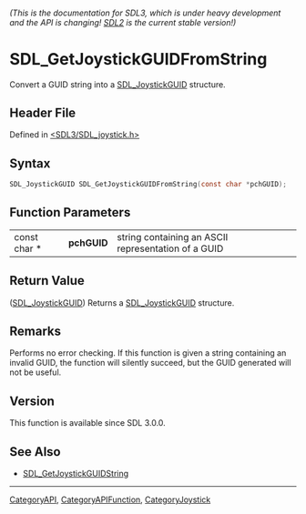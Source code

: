###### (This is the documentation for SDL3, which is under heavy development and the API is changing! [SDL2](https://wiki.libsdl.org/SDL2/) is the current stable version!)
# SDL_GetJoystickGUIDFromString

Convert a GUID string into a [SDL_JoystickGUID](SDL_JoystickGUID) structure.

## Header File

Defined in [<SDL3/SDL_joystick.h>](https://github.com/libsdl-org/SDL/blob/main/include/SDL3/SDL_joystick.h)

## Syntax

```c
SDL_JoystickGUID SDL_GetJoystickGUIDFromString(const char *pchGUID);
```

## Function Parameters

|              |             |                                                     |
| ------------ | ----------- | --------------------------------------------------- |
| const char * | **pchGUID** | string containing an ASCII representation of a GUID |

## Return Value

([SDL_JoystickGUID](SDL_JoystickGUID)) Returns a
[SDL_JoystickGUID](SDL_JoystickGUID) structure.

## Remarks

Performs no error checking. If this function is given a string containing
an invalid GUID, the function will silently succeed, but the GUID generated
will not be useful.

## Version

This function is available since SDL 3.0.0.

## See Also

- [SDL_GetJoystickGUIDString](SDL_GetJoystickGUIDString)

----
[CategoryAPI](CategoryAPI), [CategoryAPIFunction](CategoryAPIFunction), [CategoryJoystick](CategoryJoystick)

